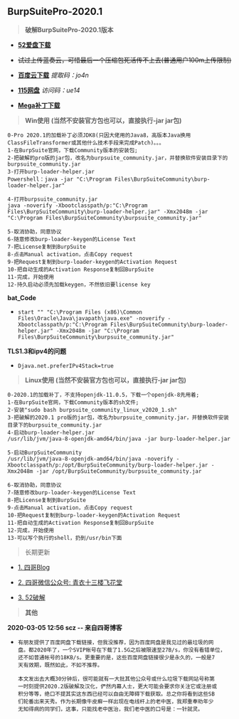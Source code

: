 ## BurpSuitePro-2020.1

> **破解BurpSuitePro-2020.1版本**

- **[52爱盘下载](https://down.52pojie.cn/Tools/Network_Analyzer/)**

- ~~试过上传蓝奏云，可惜最后一个压缩包死活传不上去(普通用户100m上传限制)~~

- **[百度云下载](https://pan.baidu.com/s/1EXfiqdBB6Kssf58COlfG0Q)** *提取码：jo4n*

- **[115网盘](https://115.com/s/sw3k0t736qr)** *访问码：ue14*

- **[Mega补丁下载](https://mega.nz/#!oMhwBYaZ!4l4OpE0ZiAwTqttzzPWItytOGumA6N-0b8MNY_AX4Vo)**

> **Win使用 (当然不安装官方包也可以，直接执行-jar jar包)**

  ```
  0-Pro 2020.1的加载补丁必须JDK8(只因大佬用的Java8，高版本Java换用ClassFileTransformer或其他什么技术手段来完成Patch)。。。
  1-在BurpSuite官网，下载Community版本的安装包;
  2-把破解的pro版的jar包，改名为burpsuite_community.jar，并替换软件安装目录下的burpsuite_community.jar
  3-打开burp-loader-helper.jar
  Powershell：java -jar "C:\Program Files\BurpSuiteCommunity\burp-loader-helper.jar"
  
  4-打开burpsuite_community.jar
  java -noverify -Xbootclasspath/p:"C:\Program Files\BurpSuiteCommunity\burp-loader-helper.jar" -Xmx2048m -jar "C:\Program Files\BurpSuiteCommunity\burpsuite_community.jar"
  
  5-取消协助，同意协议
  6-随意修改burp-loader-keygen的License Text
  7-把License复制到BurpSuite
  8-点击Manual activation，点击Copy request
  9-把Request复制到burp-loader-keygen的Activation Request
  10-把自动生成的Activation Response复制回BurpSuite
  11-完成，开始使用
  12-持久启动必须先加载keygen，不然依旧要license key
  ```

**bat_Code**

- `start "" "C:\Program Files (x86)\Common Files\Oracle\Java\javapath\java.exe" -noverify -Xbootclasspath/p:"C:\Program Files\BurpSuiteCommunity\burp-loader-helper.jar" -Xmx2048m -jar "C:\Program Files\BurpSuiteCommunity\burpsuite_community.jar"`

**TLS1.3和ipv4的问题**

- `Djava.net.preferIPv4Stack=true`

> **Linux使用 (当然不安装官方包也可以，直接执行-jar jar包)**

  ```
  0-2020.1的加载补丁，不支持openjdk-11.0.5，下载一个openjdk-8先用着;
  1-在BurpSuite官网，下载Community版本的sh文件;
  2-安装"sudo bash burpsuite_community_linux_v2020_1.sh"
  3-把破解的2020.1 pro版的jar包，改名为burpsuite_community.jar，并替换软件安装目录下的burpsuite_community.jar
  4-启动burp-loader-helper.jar
  /usr/lib/jvm/java-8-openjdk-amd64/bin/java -jar burp-loader-helper.jar
  
  5-启动BurpSuiteCommunity
  /usr/lib/jvm/java-8-openjdk-amd64/bin/java -noverify -Xbootclasspath/p:/opt/BurpSuiteCommunity/burp-loader-helper.jar -Xmx2048m -jar /opt/BurpSuiteCommunity/burpsuite_community.jar

  6-取消协助，同意协议
  7-随意修改burp-loader-keygen的License Text
  8-把License复制到BurpSuite
  9-点击Manual activation，点击Copy request
  10-把Request复制到burp-loader-keygen的Activation Request
  11-把自动生成的Activation Response复制回BurpSuite
  12-完成，开始使用
  13-可以写个执行的shell，扔到/usr/bin下面
  ```

> 长期更新

- [1. 四哥Blog](http://scz.617.cn:8/misc/201910151519.txt)

- [2. 四哥微信公众号: 青衣十三楼飞花堂]()

- [3. 52破解](https://www.52pojie.cn/thread-1038295-1-1.html)

> **其他**

**2020-03-05 12:56 scz -- 来自四哥博客**

- ```
  有朋友提供了百度网盘下载链接，但我没推荐，因为百度网盘是我见过的最垃圾的网
  盘。都2020年了，一个SVIP帐号在下载了1.5G之后被限速至27B/s，你没有看错单位，
  还不如普通帐号的18KB/s。更重要的是，这些百度网盘链接很少是永久的，一般是7
  天有效期，既然如此，不如不推荐。
  
  本文发出去大概30分钟后，很可能就有一大批其他公众号或什么垃圾下载网站号称第
  一时刻提供2020.2版破解及汉化，俨然内幕人士，更大可能会要求你关注它或注册或
  积分等等，绝口不提其实这东西已经可以自由无障碍下载获取。总之你将看到这些SB
  们轮番出来天秀。作为长期像牛皮癣一样出现在电线杆上的老中医，我郑重奉劝年少
  无知得病的同学们，这事，只能找老中医治，我们老中医的口号是：一针就灵。
  ```
